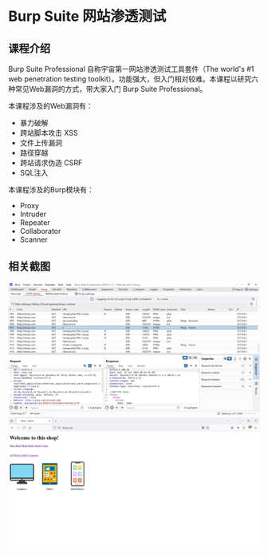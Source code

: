 # Burp Suite 网站渗透测试

## 课程介绍

Burp Suite Professional 自称宇宙第一网站渗透测试工具套件（The world's #1 web penetration testing toolkit）。功能强大，但入门相对较难。本课程以研究六种常见Web漏洞的方式，带大家入门 Burp Suite Professional。

本课程涉及的Web漏洞有：
- 暴力破解
- 跨站脚本攻击 XSS
- 文件上传漏洞
- 路径穿越
- 跨站请求伪造 CSRF
- SQL注入

本课程涉及的Burp模块有：
- Proxy
- Intruder
- Repeater
- Collaborator
- Scanner

## 相关截图

![screenshot-01](screenshot/screenshot-01.png)
![screenshot-02](screenshot/screenshot-02.png)
